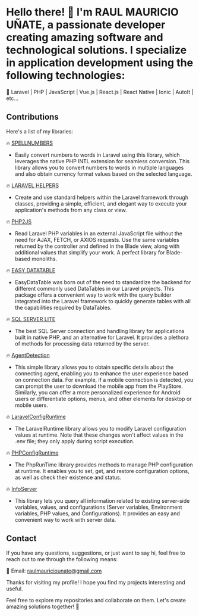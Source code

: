 # Hello there! 👋 I'm RAUL MAURICIO UÑATE, a passionate developer creating amazing software and technological solutions. I specialize in application development using the following technologies:

🚀 Laravel | PHP | JavaScript | Vue.js | React.js | React Native | Ionic | AutoIt | etc...

## Contributions

Here's a list of my libraries:

🔥 [SPELLNUMBERS](https://github.com/rmunate/SpellNumber)
  - Easily convert numbers to words in Laravel using this library, which leverages the native PHP INTL extension for seamless conversion. This library allows you to convert numbers to words in multiple languages and also obtain currency format values based on the selected language.

🔥 [LARAVEL HELPERS](https://github.com/rmunate/LaravelHelpers)
  - Create and use standard helpers within the Laravel framework through classes, providing a simple, efficient, and elegant way to execute your application's methods from any class or view.

🔥 [PHP2JS](https://github.com/rmunate/PHP2JS)
  - Read Laravel PHP variables in an external JavaScript file without the need for AJAX, FETCH, or AXIOS requests. Use the same variables returned by the controller and defined in the Blade view, along with additional values that simplify your work. A perfect library for Blade-based monoliths.

🔥 [EASY DATATABLE](https://github.com/rmunate/EasyDataTable)
  - EasyDataTable was born out of the need to standardize the backend for different commonly used DataTables in our Laravel projects. This package offers a convenient way to work with the query builder integrated into the Laravel framework to quickly generate tables with all the capabilities required by DataTables.

🔥 [SQL SERVER LITE](https://github.com/rmunate/SQLServerLite)
  - The best SQL Server connection and handling library for applications built in native PHP, and an alternative for Laravel. It provides a plethora of methods for processing data returned by the server.

🔥 [AgentDetection](https://github.com/rmunate/AgentDetection)
  - This simple library allows you to obtain specific details about the connecting agent, enabling you to enhance the user experience based on connection data. For example, if a mobile connection is detected, you can prompt the user to download the mobile app from the PlayStore. Similarly, you can offer a more personalized experience for Android users or differentiate options, menus, and other elements for desktop or mobile users.

🔥 [LaravelConfigRuntime](https://github.com/rmunate/LaravelConfigRuntime)
  - The LaravelRuntime library allows you to modify Laravel configuration values at runtime. Note that these changes won't affect values in the .env file; they only apply during script execution.

🔥 [PHPConfigRuntime](https://github.com/rmunate/PHPConfigRuntime)
  - The PhpRunTime library provides methods to manage PHP configuration at runtime. It enables you to set, get, and restore configuration options, as well as check their existence and status.

🔥 [InfoServer](https://github.com/rmunate/InfoServer)
  - This library lets you query all information related to existing server-side variables, values, and configurations (Server variables, Environment variables, PHP values, and Configurations). It provides an easy and convenient way to work with server data.

## Contact

If you have any questions, suggestions, or just want to say hi, feel free to reach out to me through the following means:

📧 Email: raulmauriciounate@gmail.com

Thanks for visiting my profile! I hope you find my projects interesting and useful.

Feel free to explore my repositories and collaborate on them.
Let's create amazing solutions together! 🎉
